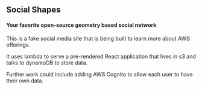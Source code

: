 ## Social Shapes
#### Your favorite open-source geometry based social network

This is a fake social media site that is being built to learn more about AWS offerings.

It uses lambda to serve a pre-rendered React application that lives in s3 and talks to dynamoDB to store data.

Further work could include adding AWS Cognito to allow each user to have their own data.